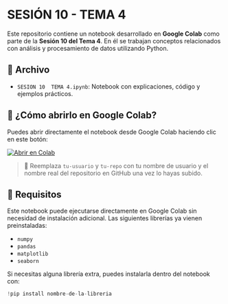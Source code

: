 # SESIÓN 10 - TEMA 4

Este repositorio contiene un notebook desarrollado en **Google Colab** como parte de la **Sesión 10 del Tema 4**. En él se trabajan conceptos relacionados con análisis y procesamiento de datos utilizando Python.

## 📄 Archivo

- `SESION 10  TEMA 4.ipynb`: Notebook con explicaciones, código y ejemplos prácticos.

## 🚀 ¿Cómo abrirlo en Google Colab?

Puedes abrir directamente el notebook desde Google Colab haciendo clic en este botón:

[![Abrir en Colab](https://colab.research.google.com/assets/colab-badge.svg)](https://colab.research.google.com/github/tu-usuario/tu-repo/blob/main/SESION%2010%20%20TEMA%204.ipynb)

> 🔧 Reemplaza `tu-usuario` y `tu-repo` con tu nombre de usuario y el nombre real del repositorio en GitHub una vez lo hayas subido.

## 🧰 Requisitos

Este notebook puede ejecutarse directamente en Google Colab sin necesidad de instalación adicional. Las siguientes librerías ya vienen preinstaladas:

- `numpy`
- `pandas`
- `matplotlib`
- `seaborn`

Si necesitas alguna librería extra, puedes instalarla dentro del notebook con:

```python
!pip install nombre-de-la-libreria
